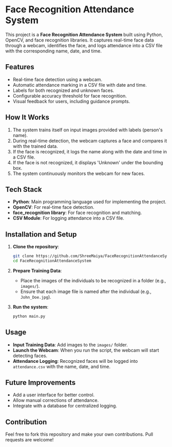 # Face Recognition Attendance System

This project is a **Face Recognition Attendance System** built using Python, OpenCV, and face recognition libraries. It captures real-time face data through a webcam, identifies the face, and logs attendance into a CSV file with the corresponding name, date, and time.

## Features
- Real-time face detection using a webcam.
- Automatic attendance marking in a CSV file with date and time.
- Labels for both recognized and unknown faces.
- Configurable accuracy threshold for face recognition.
- Visual feedback for users, including guidance prompts.

## How It Works
1. The system trains itself on input images provided with labels (person's name).
2. During real-time detection, the webcam captures a face and compares it with the trained data.
3. If the face is recognized, it logs the name along with the date and time in a CSV file.
4. If the face is not recognized, it displays 'Unknown' under the bounding box.
5. The system continuously monitors the webcam for new faces.

## Tech Stack
- **Python**: Main programming language used for implementing the project.
- **OpenCV**: For real-time face detection.
- **face_recognition library**: For face recognition and matching.
- **CSV Module**: For logging attendance into a CSV file.

## Installation and Setup

1. **Clone the repository**:
    ```bash
    git clone https://github.com/ShreeMaiya/FaceRecognitionAttendanceSystem.git
    cd FaceRecognitionAttendanceSystem
    ```

2. **Prepare Training Data**:
    - Place the images of the individuals to be recognized in a folder (e.g., `images/`).
    - Ensure that each image file is named after the individual (e.g., `John_Doe.jpg`).

3. **Run the system**:
    ```bash
    python main.py
    ```

## Usage
- **Input Training Data**: Add images to the `images/` folder.
- **Launch the Webcam**: When you run the script, the webcam will start detecting faces.
- **Attendance Logging**: Recognized faces will be logged into `attendance.csv` with the name, date, and time.


## Future Improvements
- Add a user interface for better control.
- Allow manual corrections of attendance.
- Integrate with a database for centralized logging.

## Contribution
Feel free to fork this repository and make your own contributions. Pull requests are welcome!

